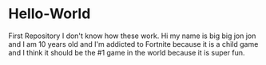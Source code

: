 # Hello-World
First Repository I don't know how these work.
Hi my name is big big jon jon and I am 10 years old and I'm addicted to Fortnite because it is a child game and I think it should be the #1 game in the world because it is super fun.
